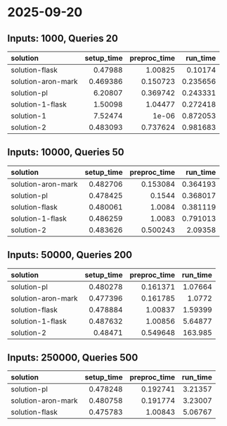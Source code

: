 # 2025-09-20

## Inputs: 1000, Queries 20

| solution           |   setup_time |   preproc_time |   run_time |
|:-------------------|-------------:|---------------:|-----------:|
| solution-flask     |     0.47988  |       1.00825  |   0.10174  |
| solution-aron-mark |     0.469386 |       0.150723 |   0.235656 |
| solution-pl        |     6.20807  |       0.369742 |   0.243331 |
| solution-1-flask   |     1.50098  |       1.04477  |   0.272418 |
| solution-1         |     7.52474  |       1e-06    |   0.872053 |
| solution-2         |     0.483093 |       0.737624 |   0.981683 |

## Inputs: 10000, Queries 50

| solution           |   setup_time |   preproc_time |   run_time |
|:-------------------|-------------:|---------------:|-----------:|
| solution-aron-mark |     0.482706 |       0.153084 |   0.364193 |
| solution-pl        |     0.478425 |       0.1544   |   0.368017 |
| solution-flask     |     0.480061 |       1.0084   |   0.381119 |
| solution-1-flask   |     0.486259 |       1.0083   |   0.791013 |
| solution-2         |     0.483626 |       0.500243 |   2.09358  |

## Inputs: 50000, Queries 200

| solution           |   setup_time |   preproc_time |   run_time |
|:-------------------|-------------:|---------------:|-----------:|
| solution-pl        |     0.480278 |       0.161371 |    1.07664 |
| solution-aron-mark |     0.477396 |       0.161785 |    1.0772  |
| solution-flask     |     0.478884 |       1.00837  |    1.59399 |
| solution-1-flask   |     0.487632 |       1.00856  |    5.64877 |
| solution-2         |     0.48471  |       0.549648 |  163.985   |

## Inputs: 250000, Queries 500

| solution           |   setup_time |   preproc_time |   run_time |
|:-------------------|-------------:|---------------:|-----------:|
| solution-pl        |     0.478248 |       0.192741 |    3.21357 |
| solution-aron-mark |     0.480758 |       0.191774 |    3.23007 |
| solution-flask     |     0.475783 |       1.00843  |    5.06767 |